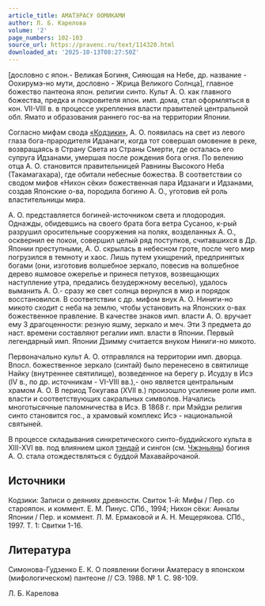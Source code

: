 ```yaml
---
article_title: АМАТЭРАСУ ООМИКАМИ
author: Л. Б. Карелова
volume: '2'
page_numbers: 102-103
source_url: https://pravenc.ru/text/114320.html
downloaded_at: '2025-10-13T08:27:50Z'
---
```


[дословно с япон.- Великая Богиня, Сияющая на Небе, др. название - Оохирумэ-но мути, дословно - Жрица Великого Солнца], главное божество пантеона япон. религии синто. Культ А. О. как главного божества, предка и покровителя япон. имп. дома, стал оформляться в кон. VII-VIII в. в процессе укрепления власти правителей центральной обл. Ямато и образования раннего гос-ва на территории Японии.

Согласно мифам свода [«Кодзики»](<https://pravenc.ru/text/ Кодзики .html>), А. О. появилась на свет из левого глаза бога-прародителя Идзанаги, когда тот совершал омовение в реке, возвращаясь в Страну Света из Страны Смерти, где осталась его супруга Идзанами, умершая после рождения бога огня. По велению отца А. О. становится правительницей Равнины Высокого Неба (Такамагахара), где обитали небесные божества. В соответствии со сводом мифов «Нихон сёки» божественная пара Идзанаги и Идзанами, создав Японские о-ва, породила богиню А. О., уготовив ей роль властительницы мира.

А. О. представляется богиней-источником света и плодородия. Однажды, обидевшись на своего брата бога ветра Сусаноо, к-рый разрушил оросительные сооружения на полях, возделанных А. О., осквернил ее покои, совершил целый ряд поступков, считавшихся в Др. Японии преступными, А. О. скрылась в небесном гроте, после чего мир погрузился в темноту и хаос. Лишь путем ухищрений, предпринятых богами (они, изготовив волшебное зеркало, повесив на волшебное дерево яшмовое ожерелье и принеся петухов, возвещающих наступление утра, предались безудержному веселью), удалось выманить А. О.- сразу же свет солнца вернулся в мир и порядок восстановился. В соответствии с др. мифом внук А. О. Ниниги-но микото сходит с неба на землю, чтобы установить на Японских о-вах божественное правление. В качестве знаков имп. власти А. О. вручает ему 3 драгоценности: резную яшму, зеркало и меч. Эти 3 предмета до наст. времени составляют регалии имп. власти в Японии. Первый легендарный имп. Японии Дзимму считается внуком Ниниги-но микото.

Первоначально культ А. О. отправлялся на территории имп. дворца. Впосл. божественное зеркало (синтай) было перенесено в святилище Найку (внутреннее святилище), возведенное на берегу р. Исудзу в Исэ (IV в., по др. источникам - VI-VIII вв.),- оно является центральным храмом А. О. В период Токугава (XVII в.) произошло усиление роли имп. власти и соответствующих сакральных символов. Начались многотысячные паломничества в Исэ. В 1868 г. при Мэйдзи религия синто становится гос., а храмовый комплекс Исэ - национальной святыней.

В процессе складывания синкретического синто-буддийского культа в XIII-XVI вв. под влиянием школ [тэндай](https://pravenc.ru/text/тэндай.html) и сингон (см. [Чжэньянь](https://pravenc.ru/text/Чжэньянь.html)) богиня А. О. стала отождествляться с буддой Махавайрочаной.

## Источники

Кодзики: Записи о деяниях древности. Свиток 1-й: Мифы / Пер. со старояпон. и коммент. Е. М. Пинус. СПб., 1994; Нихон сёки: Анналы Японии / Пер. и коммент. Л. М. Ермаковой и А. Н. Мещерякова. СПб., 1997. Т. 1: Свитки 1-16.

## Литература

Симонова-Гудзенко Е. К. О появлении богини Аматерасу в японском (мифологическом) пантеоне // СЭ. 1988. № 1. С. 98-109.

Л. Б. Карелова

